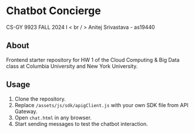 # Chatbot Concierge #

CS-GY 9923 FALL 2024 I < br / >
Anitej Srivastava - as19440 

## About ##

Frontend starter repository for HW 1 of the Cloud Computing & Big Data
class at Columbia University and New York University.

## Usage ##

1. Clone the repository.
2. Replace `/assets/js/sdk/apigClient.js` with your own SDK file from API
   Gateway.
3. Open `chat.html` in any browser.
4. Start sending messages to test the chatbot interaction.
